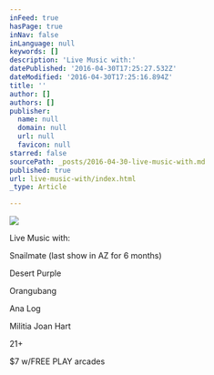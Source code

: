 ```yaml
---
inFeed: true
hasPage: true
inNav: false
inLanguage: null
keywords: []
description: 'Live Music with:'
datePublished: '2016-04-30T17:25:27.532Z'
dateModified: '2016-04-30T17:25:16.894Z'
title: ''
author: []
authors: []
publisher:
  name: null
  domain: null
  url: null
  favicon: null
starred: false
sourcePath: _posts/2016-04-30-live-music-with.md
published: true
url: live-music-with/index.html
_type: Article

---
```

![](https://the-grid-user-content.s3-us-west-2.amazonaws.com/40304fa9-57f2-45b2-bb88-34371efa9a25.png)

Live Music with:

Snailmate (last show in AZ for 6 months)

Desert Purple

Orangubang

Ana Log

Militia Joan Hart

21+

$7 w/FREE PLAY arcades